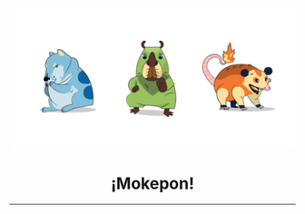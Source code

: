 ![Hipodoge, Capipepo y Ratigueya.](/assets/mokepones-banner.png)

# <div align="center">¡Mokepon!</div>

---
